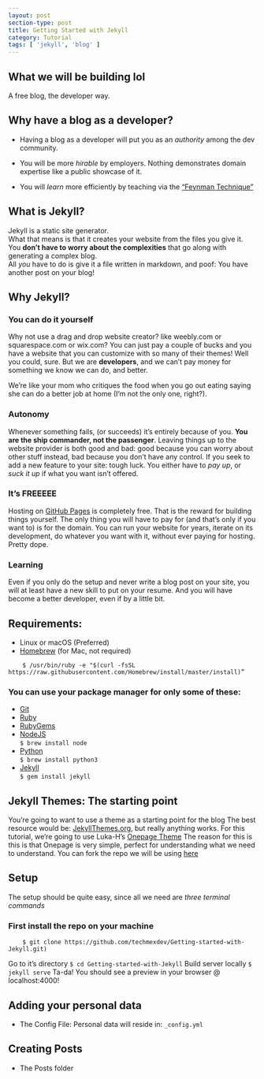 ```yaml
---
layout: post
section-type: post
title: Getting Started with Jekyll
category: Tutorial
tags: [ 'jekyll', 'blog' ]
---
```


## What we will be building lol

A free blog, the developer way.

## Why have a blog as a developer?

* Having a blog as a developer will put you as an *authority* among the dev community.

* You will be more *hirable* by employers. Nothing demonstrates domain expertise like a public showcase of it.

* You will *learn* more efficiently by teaching via the [“Feynman Technique”](http://mattyford.com/blog/2014/1/23/the-feynman-technique-model)

## What is Jekyll?  

Jekyll is a static site generator.  
What that means is that it creates your website from the files you give it. You **don’t have to worry about the complexities** that go along with generating a complex blog.  
All *you* have to do is give it a file written in markdown, and poof: You have another post on your blog!  

## Why Jekyll?

### You can do it yourself
Why not use a drag and drop website creator? like weebly.com or squarespace.com or wix.com? You can just pay a couple of bucks and you have a website that you can customize with so many of their themes! Well you could, sure. But we are **developers**, and we can’t pay money for something we know we can do, and better. 

We’re like your mom who critiques the food when you go out eating saying she can do a better job at home (I’m not the only one, right?).

### Autonomy
Whenever something fails, (or succeeds) it’s entirely because of you. **You are the ship commander, not the passenger**. Leaving things up to the website provider is both good and bad: good because you can worry about other stuff instead, bad because you don’t have any control. If you seek to add a new feature to your site: tough luck. You either have to *pay up*, or *suck it up* if what you want isn’t offered.

### It’s FREEEEE
Hosting on [GitHub Pages](https://pages.github.com/) is completely free. That is the reward for building things yourself. The only thing you will have to pay for (and that’s only if you want to) is for the domain. You can run your website for years, iterate on its development, do whatever you want with it, without ever paying for hosting. Pretty dope.

### Learning
Even if you only do the setup and never write a blog post on your site, you will at least have a new skill to put on your resume. And you will have become a better developer, even if by a little bit.

## Requirements:
* Linux or macOS (Preferred)
* [Homebrew](http://brew.sh/) (for Mac, not required)
```
	$ /usr/bin/ruby -e "$(curl -fsSL https://raw.githubusercontent.com/Homebrew/install/master/install)”
```

### You can use your package manager for only some of these:
* [Git](https://git-scm.com/downloads)
* [Ruby](https://www.ruby-lang.org/en/downloads/)
* [RubyGems](https://rubygems.org/pages/download)
* [NodeJS](https://nodejs.org/en/)  
	`$ brew install node`
* [Python](https://www.python.org/downloads/)  
	`$ brew install python3`
* [Jekyll](https://jekyllrb.com)  
	`$ gem install jekyll`  

## Jekyll Themes: The starting point
You’re going to want to use a theme as a starting point for the blog
The best resource would be: [JekyllThemes.org](http://jekyllthemes.org/), but really anything works.
For this tutorial, we’re going to use Luka-H’s [Onepage Theme](https://github.com/lukas-h/onepage) The reason for this is this is that Onepage is very simple, perfect for understanding what we need to understand.
You can fork the repo we will be using [here](https://github.com/techmexdev/Getting-started-with-Jekyll)

## Setup
The setup should be quite easy, since all we need are *three terminal commands*

### First install the repo on your machine
```
	$ git clone https://github.com/techmexdev/Getting-started-with-Jekyll.git) 
```
Go to it’s directory
`$ cd Getting-started-with-Jekyll`
Build server locally
`$ jekyll serve`
Ta-da! You should see a preview in your browser @ localhost:4000!

## Adding your  personal data
* The Config File: Personal data will reside in: `_config.yml`
	
## Creating Posts
* The Posts folder
